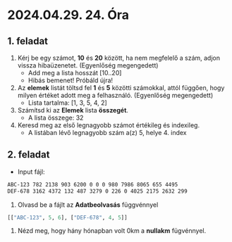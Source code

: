 # 2024.04.29. 24. Óra

## 1. feladat

1. Kérj be egy számot, **10** és **20** között, ha nem megfelelő a szám, adjon vissza hibaüzenetet. (Egyenlőség megengedett)
    - Add meg a lista hosszát [10..20]
    - Hibás bemenet! Próbáld újra!
1. Az **elemek** listát töltsd fel **1** és **5** közötti számokkal, attól függően, hogy milyen értéket adott meg a felhasználó. (Egyenlőség megengedett)
    - Lista tartalma: [1, 3, 5, 4, 2]
1. Számítsd ki az **Elemek** lista **összegét**.
    - A lista összege: 32
1. Keresd meg az első legnagyobb számot értékileg és indexileg.
    - A listában lévő legnagyobb szám a(z) 5, helye 4. index

## 2. feladat

- Input fájl:

```txt
ABC-123 782 2138 903 6200 0 0 0 980 7986 8065 655 4495
DEF-678 3162 4372 132 487 3279 0 226 0 4025 2175 2632 299 
```

1. Olvasd be a fájlt az **Adatbeolvasás** függvénnyel

```py
[["ABC-123", 5, 6], ["DEF-678", 4, 5]]
```

1. Nézd meg, hogy hány hónapban volt 0km a **nullakm** fügvénnyel.
